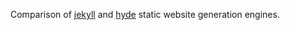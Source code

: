 Comparison of [jekyll](http://github.com/mojombo/jekyll) and [hyde](http://github.com/lakshmivyas/hyde) static website generation engines.

